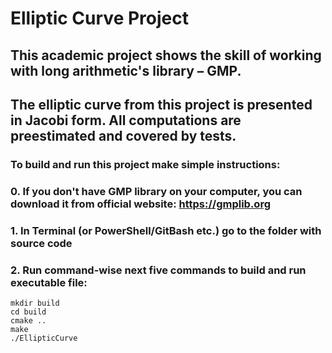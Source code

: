 # Elliptic Curve Project

## This academic project shows the skill of working with long arithmetic's library – GMP.

## The elliptic curve from this project is presented in Jacobi form. All computations are preestimated and covered by tests.

### To build and run this project make simple instructions:
### 0. If you don't have GMP library on your computer, you can download it from official website: https://gmplib.org
### 1. In Terminal (or PowerShell/GitBash etc.) go to the folder with source code
### 2. Run command-wise next five commands to build and run executable file:
```console
mkdir build
cd build
cmake ..
make
./EllipticCurve
```
